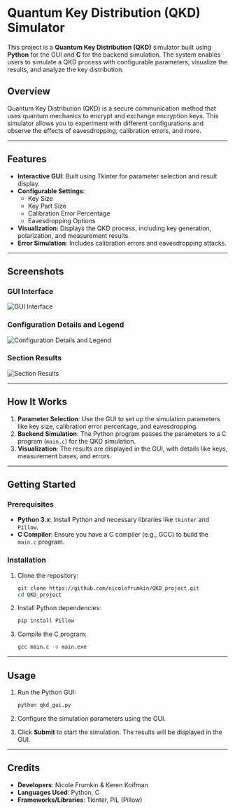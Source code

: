 
# Quantum Key Distribution (QKD) Simulator

This project is a **Quantum Key Distribution (QKD)** simulator built using **Python** for the GUI and **C** for the backend simulation. The system enables users to simulate a QKD process with configurable parameters, visualize the results, and analyze the key distribution.

## Overview

Quantum Key Distribution (QKD) is a secure communication method that uses quantum mechanics to encrypt and exchange encryption keys. This simulator allows you to experiment with different configurations and observe the effects of eavesdropping, calibration errors, and more.

---

## Features

- **Interactive GUI**: Built using Tkinter for parameter selection and result display.
- **Configurable Settings**:
  - Key Size
  - Key Part Size
  - Calibration Error Percentage
  - Eavesdropping Options
- **Visualization**: Displays the QKD process, including key generation, polarization, and measurement results.
- **Error Simulation**: Includes calibration errors and eavesdropping attacks.

---

## Screenshots

### GUI Interface
![GUI Interface](./images/Screenshot-2025-01-07-160617.png)

### Configuration Details and Legend
![Configuration Details and Legend](./images/Screenshot-2025-01-07-160550.png)

### Section Results
![Section Results](./images/Screenshot-2025-01-07-160539.png)

---

## How It Works

1. **Parameter Selection**: Use the GUI to set up the simulation parameters like key size, calibration error percentage, and eavesdropping.
2. **Backend Simulation**: The Python program passes the parameters to a C program (`main.c`) for the QKD simulation.
3. **Visualization**: The results are displayed in the GUI, with details like keys, measurement bases, and errors.

---

## Getting Started

### Prerequisites

- **Python 3.x**: Install Python and necessary libraries like `tkinter` and `Pillow`.
- **C Compiler**: Ensure you have a C compiler (e.g., GCC) to build the `main.c` program.

### Installation

1. Clone the repository:
   ```bash
   git clone https://github.com/nicolefrumkin/QKD_project.git
   cd QKD_project
   ```

2. Install Python dependencies:
   ```bash
   pip install Pillow
   ```

3. Compile the C program:
   ```bash
   gcc main.c -o main.exe
   ```

---

## Usage

1. Run the Python GUI:
   ```bash
   python qkd_gui.py
   ```

2. Configure the simulation parameters using the GUI.

3. Click **Submit** to start the simulation. The results will be displayed in the GUI.
---
## Credits
- **Developers**: Nicole Frumkin & Keren Koifman
- **Languages Used**: Python, C
- **Frameworks/Libraries**: Tkinter, PIL (Pillow)
